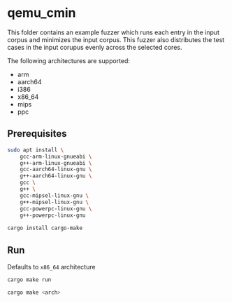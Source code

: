 # qemu_cmin

This folder contains an example fuzzer which runs each entry in the input corpus and minimizes the input corpus. This fuzzer also distributes the test cases in
the input corupus evenly across the selected cores.

The following architectures are supported:
* arm
* aarch64
* i386
* x86_64
* mips
* ppc

## Prerequisites
```bash
sudo apt install \
    gcc-arm-linux-gnueabi \
    g++-arm-linux-gnueabi \
    gcc-aarch64-linux-gnu \
    g++-aarch64-linux-gnu \
    gcc \
    g++ \
    gcc-mipsel-linux-gnu \
    g++-mipsel-linux-gnu \
    gcc-powerpc-linux-gnu \
    g++-powerpc-linux-gnu
    
cargo install cargo-make
```

## Run

Defaults to `x86_64` architecture
```bash
cargo make run
```

```bash
cargo make <arch>
```
